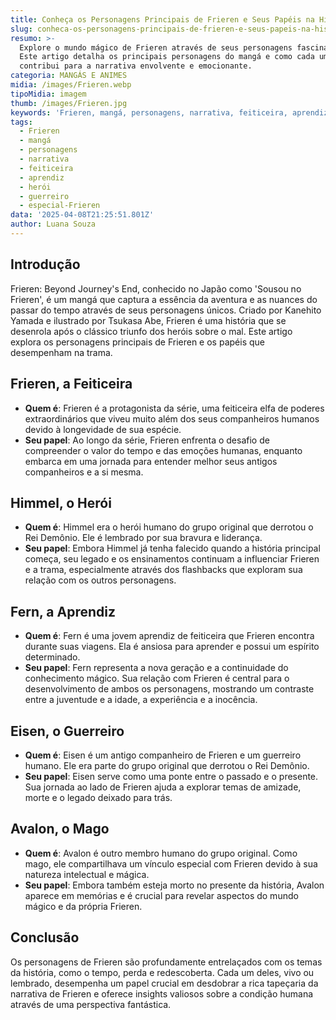 ```yaml
---
title: Conheça os Personagens Principais de Frieren e Seus Papéis na História
slug: conheca-os-personagens-principais-de-frieren-e-seus-papeis-na-historia
resumo: >-
  Explore o mundo mágico de Frieren através de seus personagens fascinantes.
  Este artigo detalha os principais personagens do mangá e como cada um
  contribui para a narrativa envolvente e emocionante.
categoria: MANGÁS E ANIMES
midia: /images/Frieren.webp
tipoMidia: imagem
thumb: /images/Frieren.jpg
keywords: 'Frieren, mangá, personagens, narrativa, feiticeira, aprendiz, herói, guerreiro'
tags:
  - Frieren
  - mangá
  - personagens
  - narrativa
  - feiticeira
  - aprendiz
  - herói
  - guerreiro
  - especial-Frieren
data: '2025-04-08T21:25:51.801Z'
author: Luana Souza
---
```


## Introdução
Frieren: Beyond Journey's End, conhecido no Japão como 'Sousou no Frieren', é um mangá que captura a essência da aventura e as nuances do passar do tempo através de seus personagens únicos. Criado por Kanehito Yamada e ilustrado por Tsukasa Abe, Frieren é uma história que se desenrola após o clássico triunfo dos heróis sobre o mal. Este artigo explora os personagens principais de Frieren e os papéis que desempenham na trama.

## Frieren, a Feiticeira
- **Quem é**: Frieren é a protagonista da série, uma feiticeira elfa de poderes extraordinários que viveu muito além dos seus companheiros humanos devido à longevidade de sua espécie.
- **Seu papel**: Ao longo da série, Frieren enfrenta o desafio de compreender o valor do tempo e das emoções humanas, enquanto embarca em uma jornada para entender melhor seus antigos companheiros e a si mesma.

## Himmel, o Herói
- **Quem é**: Himmel era o herói humano do grupo original que derrotou o Rei Demônio. Ele é lembrado por sua bravura e liderança.
- **Seu papel**: Embora Himmel já tenha falecido quando a história principal começa, seu legado e os ensinamentos continuam a influenciar Frieren e a trama, especialmente através dos flashbacks que exploram sua relação com os outros personagens.

## Fern, a Aprendiz
- **Quem é**: Fern é uma jovem aprendiz de feiticeira que Frieren encontra durante suas viagens. Ela é ansiosa para aprender e possui um espírito determinado.
- **Seu papel**: Fern representa a nova geração e a continuidade do conhecimento mágico. Sua relação com Frieren é central para o desenvolvimento de ambos os personagens, mostrando um contraste entre a juventude e a idade, a experiência e a inocência.

## Eisen, o Guerreiro
- **Quem é**: Eisen é um antigo companheiro de Frieren e um guerreiro humano. Ele era parte do grupo original que derrotou o Rei Demônio.
- **Seu papel**: Eisen serve como uma ponte entre o passado e o presente. Sua jornada ao lado de Frieren ajuda a explorar temas de amizade, morte e o legado deixado para trás.

## Avalon, o Mago
- **Quem é**: Avalon é outro membro humano do grupo original. Como mago, ele compartilhava um vínculo especial com Frieren devido à sua natureza intelectual e mágica.
- **Seu papel**: Embora também esteja morto no presente da história, Avalon aparece em memórias e é crucial para revelar aspectos do mundo mágico e da própria Frieren.

## Conclusão
Os personagens de Frieren são profundamente entrelaçados com os temas da história, como o tempo, perda e redescoberta. Cada um deles, vivo ou lembrado, desempenha um papel crucial em desdobrar a rica tapeçaria da narrativa de Frieren e oferece insights valiosos sobre a condição humana através de uma perspectiva fantástica.
